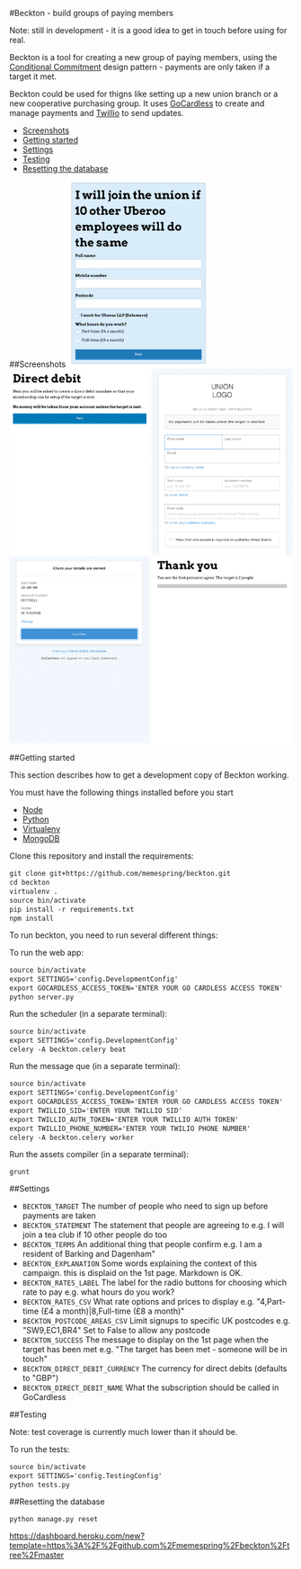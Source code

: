 #Beckton - build groups of paying members

Note: still in development - it is a good idea to get in touch before using for real.

Beckton is a tool for creating a new group of paying members, using the [Conditional Commitment](https://kclpure.kcl.ac.uk/portal/en/publications/how-the-internet-can-overcome-the-collective-action-problem(7043d36c-a77f-4304-85ce-8987b4ba2903)/export.html
) design pattern -  payments are only taken if a target it met.

Beckton could be used for thigns like setting up a new union branch or a new cooperative purchasing group. It uses [GoCardless](https://gocardless.com) to create and manage payments and [Twillio](https://www.twilio.com/) to send updates.

* [Screenshots](#screenshots)
* [Getting started](#getting-started)
* [Settings](#settings)
* [Testing](#testing)
* [Resetting the database](resetting-the-database)


##Screenshots
<img src="https://github.com/memespring/beckton/raw/master/docs/step1.png" width="250"/>
<img src="https://github.com/memespring/beckton/raw/master/docs/step2.png" width="250"/>
<img src="https://github.com/memespring/beckton/raw/master/docs/step3.png" width="250"/>
<img src="https://github.com/memespring/beckton/raw/master/docs/step4.png" width="250"/>
<img src="https://github.com/memespring/beckton/raw/master/docs/step5.png" width="250"/>

##Getting started

This section describes how to get a development copy of Beckton working.

You must have the following things installed before you start

* [Node](https://nodejs.org/en/)
* [Python](https://www.python.org)
* [Virtualenv](https://virtualenv.pypa.io/en/stable/)
* [MongoDB](https://www.mongodb.com)


Clone this repository and install the requirements:

```
git clone git+https://github.com/memespring/beckton.git
cd beckton
virtualenv .
source bin/activate
pip install -r requirements.txt
npm install
```

To run beckton, you need to run several different things:

To run the web app:

```
source bin/activate
export SETTINGS='config.DevelopmentConfig'
export GOCARDLESS_ACCESS_TOKEN='ENTER YOUR GO CARDLESS ACCESS TOKEN'
python server.py
```

Run the scheduler (in a separate terminal):
```
source bin/activate
export SETTINGS='config.DevelopmentConfig'
celery -A beckton.celery beat
```

Run the message que (in a separate terminal):
```
source bin/activate
export SETTINGS='config.DevelopmentConfig'
export GOCARDLESS_ACCESS_TOKEN='ENTER YOUR GO CARDLESS ACCESS TOKEN'
export TWILLIO_SID='ENTER YOUR TWILLIO SID'
export TWILLIO_AUTH_TOKEN='ENTER YOUR TWILLIO AUTH TOKEN'
export TWILLIO_PHONE_NUMBER='ENTER YOUR TWILIO PHONE NUMBER'
celery -A beckton.celery worker
```

Run the assets compiler (in a separate terminal):

```
grunt
```

##Settings
* ``` BECKTON_TARGET ``` The number of people who need to sign up before payments are taken
* ``` BECKTON_STATEMENT ``` The statement that people are agreeing to e.g. I will join a tea club if 10 other people do too
* ``` BECKTON_TERMS ``` An additional thing that people confirm e.g. I am a resident of Barking and Dagenham"
* ``` BECKTON_EXPLANATION ``` Some words explaining the context of this campaign. this is displaid on the 1st page. Markdown is OK.
* ``` BECKTON_RATES_LABEL ``` The label for the radio buttons for choosing which rate to pay e.g. what hours do you work?
* ``` BECKTON_RATES_CSV ``` What rate options and prices to display e.g. "4,Part-time (&pound;4 a month)|8,Full-time (&pound;8 a month)"
* ``` BECKTON_POSTCODE_AREAS_CSV ``` Limit signups to specific UK postcodes e.g. "SW9,EC1,BR4" Set to False to allow any postcode
* ``` BECKTON_SUCCESS ``` The message to display on the 1st page when the target has been met e.g. "The target has been met - someone will be in touch"
* ``` BECKTON_DIRECT_DEBIT_CURRENCY ``` The currency for direct debits (defaults to "GBP")
* ``` BECKTON_DIRECT_DEBIT_NAME ``` What the subscription should be called in GoCardless


##Testing

Note: test coverage is currently much lower than it should be.

To run the tests:

```
source bin/activate
export SETTINGS='config.TestingConfig'
python tests.py
```

##Resetting the database
```
python manage.py reset
```




https://dashboard.heroku.com/new?template=https%3A%2F%2Fgithub.com%2Fmemespring%2Fbeckton%2Ftree%2Fmaster